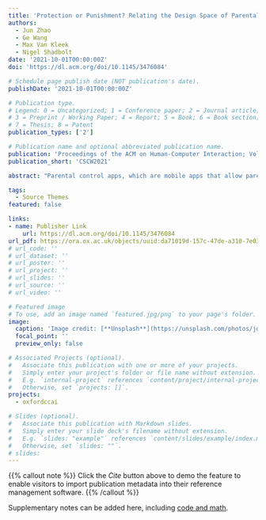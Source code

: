 ```yaml
---
title: 'Protection or Punishment? Relating the Design Space of Parental Control Apps and Perceptions about Them to Support Parenting for Online Safety'
authors:
  - Jun Zhao
  - Ge Wang
  - Max Van Kleek
  - Nigel Shadbolt
date: '2021-10-01T00:00:00Z'
doi: 'https://dl.acm.org/doi/10.1145/3476084'

# Schedule page publish date (NOT publication's date).
publishDate: '2021-10-01T00:00:00Z'

# Publication type.
# Legend: 0 = Uncategorized; 1 = Conference paper; 2 = Journal article;
# 3 = Preprint / Working Paper; 4 = Report; 5 = Book; 6 = Book section;
# 7 = Thesis; 8 = Patent
publication_types: ['2']

# Publication name and optional abbreviated publication name.
publication: 'Proceedings of the ACM on Human-Computer Interaction; Volume 5; Issue CSCW2'
publication_short: 'CSCW2021'

abstract: "Parental control apps, which are mobile apps that allow parents to monitor and restrict their children's activities online, are becoming increasingly adopted by parents as a means of safeguarding their children's online safety. However, it is not clear whether these apps are always beneficial or effective in what they aim to do; for instance, the overuse of restriction and surveillance has been found to undermine parent-child relationship and children's sense of autonomy. While previous research has categorised and taken inventory of key features of popular parental control apps, they have not systematically analysed the ways such features were designed or realised in such apps, or in particular how aspects of such designs might relate to parents and children's experiences with such apps. In this work, we investigate this gap, asking specifically: how might children's and parents' perceptions be related to how parental control features were designed? To investigate this question, we conducted an analysis of 58 top Android parental control apps designed for the purpose of promoting children's online safety, finding three major axes of variation in how key restriction and monitoring features were realised: granularity, feedback/transparency, and parent-child communications support. To relate these axes to perceived benefits and problems, we then analysed 3264 app reviews to identify references to aspects of the each of the axes above, to understand children's and parents' views of how such dimensions related to their experiences with these apps. Our findings led towards 1) an understanding of how parental control apps realise their functionalities differently along three axes of variation, 2) an analysis of exactly the ways that such variation influences children's and parents' perceptions, respectively of the usefulness or effectiveness of these apps, and finally 3) an identification of design recommendations and opportunities for future apps by contextualising our findings within existing digital parenting theories."

tags:
  - Source Themes
featured: false

links:
- name: Publisher Link
    url: https://dl.acm.org/doi/10.1145/3476084
url_pdf: https://ora.ox.ac.uk/objects/uuid:da71019d-157c-47de-a310-7e0340599e22/download_file?file_format=&safe_filename=Wang_et_al_2021_Protection_or_Punishment.pdf&type_of_work=Conference+item
# url_code: ''
# url_dataset: ''
# url_poster: ''
# url_project: ''
# url_slides: ''
# url_source: ''
# url_video: ''

# Featured image
# To use, add an image named `featured.jpg/png` to your page's folder.
image:
  caption: 'Image credit: [**Unsplash**](https://unsplash.com/photos/jdD8gXaTZsc)'
  focal_point: ''
  preview_only: false

# Associated Projects (optional).
#   Associate this publication with one or more of your projects.
#   Simply enter your project's folder or file name without extension.
#   E.g. `internal-project` references `content/project/internal-project/index.md`.
#   Otherwise, set `projects: []`.
projects:
  - oxfordccai

# Slides (optional).
#   Associate this publication with Markdown slides.
#   Simply enter your slide deck's filename without extension.
#   E.g. `slides: "example"` references `content/slides/example/index.md`.
#   Otherwise, set `slides: ""`.
# slides:
---
```


{{% callout note %}}
Click the _Cite_ button above to demo the feature to enable visitors to import publication metadata into their reference management software.
{{% /callout %}}

Supplementary notes can be added here, including [code and math](https://wowchemy.com/docs/content/writing-markdown-latex/).
